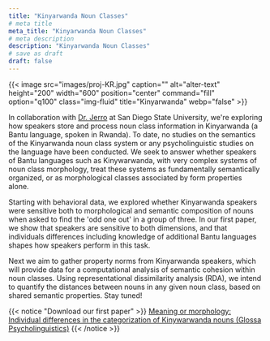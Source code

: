 ```yaml
---
title: "Kinyarwanda Noun Classes"
# meta title
meta_title: "Kinyarwanda Noun Classes"
# meta description
description: "Kinyarwanda Noun Classes"
# save as draft
draft: false
---
```


{{< image src="images/proj-KR.jpg" caption="" alt="alter-text" height="200" width="600" position="center" command="fill" option="q100" class="img-fluid" title="Kinyarwanda"  webp="false" >}}

In collaboration with <a href="https://linguistics.sdsu.edu/people/jerro">Dr. Jerro</a> at San Diego State University, we're exploring how speakers store and process noun class information in Kinyarwanda (a Bantu language, spoken in Rwanda). To date, no studies on the semantics of the Kinyarwanda noun class system or any psycholinguistic studies on the language have been conducted.  We seek to answer whether speakers of Bantu languages such as Kinywarwanda, with very complex systems of noun class morphology, treat these systems as fundamentally semantically organized, or as morphological classes associated by form properties alone. 

Starting with behavioral data, we explored whether Kinyarwanda speakers were sensitive both to morphological and semantic composition of nouns when asked to find the 'odd one out' in a group of three.  In our first paper, we show that speakers are sensitive to both dimensions, and that individuals differences including knowledge of additional Bantu languages shapes how speakers perform in this task.  

Next we aim to gather property norms from Kinyarwanda speakers, which will provide data for a computational analysis of semantic cohesion within noun classes.  Using representational dissimilarity analysis (RDA), we intend to quantify the distances between nouns in any given noun class, based on shared semantic properties.  Stay tuned!

{{< notice "Download our first paper" >}}
[Meaning or morphology: Individual differences in the categorization of Kinywarwanda nouns (Glossa Psycholinguistics)](https://escholarship.org/uc/item/8d24r4pw)
{{< /notice >}}
